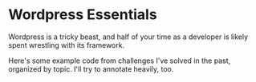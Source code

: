 # Wordpress Essentials

Wordpress is a tricky beast, and half of your time as a developer is likely spent wrestling with its framework. 

Here's some example code from challenges I've solved in the past, organized by topic. I'll try to annotate heavily, too. 
